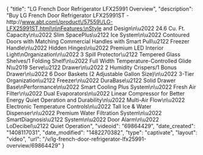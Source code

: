 {
    "title": "LG French Door Refrigerator LFX25991 Overview",
    "description": "Buy LG French Door Refrigerator LFX25991ST - http:\/\/www.abt.com\/product\/57559\/LG-LFX25991ST.html\n\nFeatures:\nStyle and Design\n\u2022 24.6 Cu. Ft. Capacity\n\u2022 Slim SpacePlus\u2122 Ice System\n\u2022 Contoured Doors with Matching Commercial Handles with Smart Pull\u2122 Freezer Handle\n\u2022 Hidden Hinges\n\u2022 Premium LED Interior Light\nOrganization\n\u2022 3 Spill Protector\u2122 Tempered Glass Shelves\/1 Folding Shelf\n\u2022 Full Width Temperature-Controlled Glide N\u2019 Serve\u2122 Drawer\n\u2022 2 Humidity Crispers\/1 Bonus Drawer\n\u2022 6 Door Baskets (2 Adjustable Gallon Size)\n\u2022 3-Tier Organization\u2122 Freezer\n\u2022 DuraBase\u2122 Solid Drawer Base\nPerformance\n\u2022 Smart Cooling Plus System\n\u2022 Fresh Air Filter\n\u2022 Dual Evaporators\n\u2022 Linear Compressor for Better Energy Quiet Operation and Durability\n\u2022 Multi-Air Flow\n\u2022 Electronic Temperature Controls\n\u2022 Tall Ice & Water Dispenser\n\u2022 Premium Water Filtration System\n\u2022 SmartDiagnosis\u2122 System\n\u2022 Door Alarm\n\u2022 LoDecibel\u2122 Quiet Operation",
    "videoid": "69864429",
    "date_created": "1408117031",
    "date_modified": "1482270382",
    "type": "captivate",
    "layout": "video",
    "url": "\/v\/lg-french-door-refrigerator-lfx25991-overview\/69864429"
}